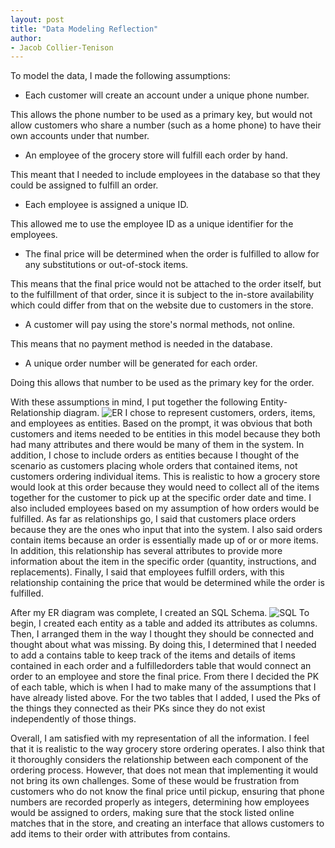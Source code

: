 ```yaml
---
layout: post
title: "Data Modeling Reflection"
author:
- Jacob Collier-Tenison
---
```

To model the data, I made the following assumptions:

- Each customer will create an account under a unique phone number.

This allows the phone number to be used as a primary key, but would not allow customers who share a number (such as a home phone) to have their own accounts under that number.

- An employee of the grocery store will fulfill each order by hand.

This meant that I needed to include employees in the database so that they could be assigned to fulfill an order. 

- Each employee is assigned a unique ID.

This allowed me to use the employee ID as a unique identifier for the employees.

- The final price will be determined when the order is fulfilled to allow for any substitutions or out-of-stock items.

This means that the final price would not be attached to the order itself, but to the fulfillment of that order, since it is subject to the in-store availability which could differ from that on the website due to customers in the store. 

- A customer will pay using the store's normal methods, not online.

This means that no payment method is needed in the database.

- A unique order number will be generated for each order.

Doing this allows that number to be used as the primary key for the order.

With these assumptions in mind, I put together the following Entity-Relationship diagram. 
![ER]({{"/assets/img/GroceryER.png"|relative_url}})
I chose to represent customers, orders, items, and employees as entities. Based on the prompt, it was obvious that both customers and items needed to be entities in this model because they both had many attributes and there would be many of them in the system. In addition, I chose to include orders as entities because I thought of the scenario as customers placing whole orders that contained items, not customers ordering individual items. This is realistic to how a grocery store would look at this order because they would need to collect all of the items together for the customer to pick up at the specific order date and time. I also included employees based on my assumption of how orders would be fulfilled. As far as relationships go, I said that customers place orders because they are the ones who input that into the system. I also said orders contain items because an order is essentially made up of or or more items. In addition, this relationship has several attributes to provide more information about the item in the specific order (quantity, instructions, and replacements). Finally, I said that employees fulfill orders, with this relationship containing the price that would be determined while the order is fulfilled. 

After my ER diagram was complete, I created an SQL Schema.
![SQL]({{"/assets/img/GrocerySQL.png"|relative_url}})
To begin, I created each entity as a table and added its attributes as columns. Then, I arranged them in the way I thought they should be connected and thought about what was missing. By doing this, I determined that I needed to add a contains table to keep track of the items and details of items contained in each order and a fulfilledorders table that would connect an order to an employee and store the final price. From there I decided the PK of each table, which is when I had to make many of the assumptions that I have already listed above. For the two tables that I added, I used the Pks of the things they connected as their PKs since they do not exist independently of those things. 

Overall, I am satisfied with my representation of all the information. I feel that it is realistic to the way grocery store ordering operates. I also think that it thoroughly considers the relationship between each component of the ordering process. However, that does not mean that implementing it would not bring its own challenges. Some of these would be frustration from customers who do not know the final price until pickup, ensuring that phone numbers are recorded properly as integers, determining how employees would be assigned to orders, making sure that the stock listed online matches that in the store, and creating an interface that allows customers to add items to their order with attributes from contains. 